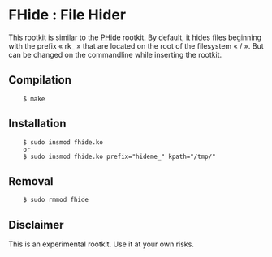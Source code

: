 # FHide : File Hider #

This rootkit is similar to the
[PHide](https://github.com/nisay759/linux-rootkits/tree/master/phide) rootkit.
By default, it hides files beginning with the prefix « rk_ » that are located on the root of
the filesystem « / ». But can be changed on the commandline while inserting the rootkit.

## Compilation ##
```
	$ make
```

## Installation ##
```
	$ sudo insmod fhide.ko
	or
	$ sudo insmod fhide.ko prefix="hideme_" kpath="/tmp/"
```

## Removal ##
```
	$ sudo rmmod fhide
```

## Disclaimer ##

This is an experimental rootkit. Use it at your own risks.
